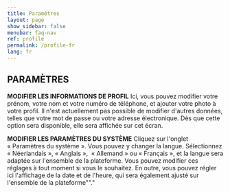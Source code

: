 ```yaml
---
title: Paramètres
layout: page
show_sidebar: false
menubar: faq-nav
ref: profile
permalink: /profile-fr
lang: fr
---
```


## PARAMÈTRES
**MODIFIER LES INFORMATIONS DE PROFIL**
Ici, vous pouvez modifier votre prénom, votre nom et votre numéro de téléphone, et ajouter votre photo à votre profil. Il n'est actuellement pas possible de modifier d'autres données, telles que votre mot de passe ou votre adresse électronique. Dès que cette option sera disponible, elle sera affichée sur cet écran.

**MODIFIER LES PARAMÈTRES DU SYSTÈME**
Cliquez sur l'onglet « Paramètres du système ». Vous pouvez y changer la langue. Sélectionnez « Néerlandais », « Anglais »,  « Allemand » ou « Français », et la langue sera adaptée sur l'ensemble de la plateforme. Vous pouvez modifier ces réglages à tout moment si vous le souhaitez. En outre, vous pouvez régler ici l'affichage de la date et de l'heure, qui sera également ajusté sur l'ensemble de la plateforme""."


